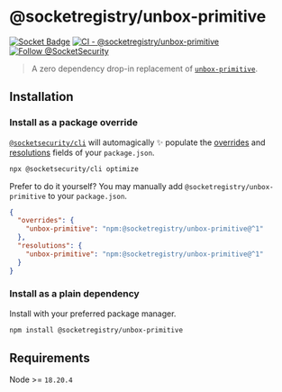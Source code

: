 # @socketregistry/unbox-primitive

[![Socket Badge](https://socket.dev/api/badge/npm/package/@socketregistry/unbox-primitive)](https://socket.dev/npm/package/@socketregistry/unbox-primitive)
[![CI - @socketregistry/unbox-primitive](https://github.com/SocketDev/socket-registry-js/actions/workflows/test.yml/badge.svg)](https://github.com/SocketDev/socket-registry-js/actions/workflows/test.yml)
[![Follow @SocketSecurity](https://img.shields.io/twitter/follow/SocketSecurity?style=social)](https://twitter.com/SocketSecurity)

> A zero dependency drop-in replacement of
> [`unbox-primitive`](https://www.npmjs.com/package/unbox-primitive).

## Installation

### Install as a package override

[`@socketsecurity/cli`](https://www.npmjs.com/package/@socketsecurity/cli) will
automagically :sparkles: populate the
[overrides](https://docs.npmjs.com/cli/v9/configuring-npm/package-json#overrides)
and [resolutions](https://yarnpkg.com/configuration/manifest#resolutions) fields
of your `package.json`.

```sh
npx @socketsecurity/cli optimize
```

Prefer to do it yourself? You may manually add `@socketregistry/unbox-primitive`
to your `package.json`.

```json
{
  "overrides": {
    "unbox-primitive": "npm:@socketregistry/unbox-primitive@^1"
  },
  "resolutions": {
    "unbox-primitive": "npm:@socketregistry/unbox-primitive@^1"
  }
}
```

### Install as a plain dependency

Install with your preferred package manager.

```sh
npm install @socketregistry/unbox-primitive
```

## Requirements

Node &gt;= `18.20.4`
